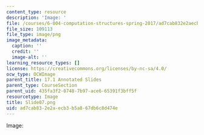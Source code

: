 ```yaml
---
content_type: resource
description: 'Image: '
file: /courses/6-004-computation-structures-spring-2017/ad7cab832e2aecb3b5a867db6c8d474e_Slide07.png
file_size: 109113
file_type: image/png
image_metadata:
  caption: ''
  credit: ''
  image-alt: ''
learning_resource_types: []
license: https://creativecommons.org/licenses/by-nc-sa/4.0/
ocw_type: OCWImage
parent_title: 17.1 Annotated Slides
parent_type: CourseSection
parent_uid: 435fa3f2-0748-7b97-ace6-65391f3bff5f
resourcetype: Image
title: Slide07.png
uid: ad7cab83-2e2a-ecb3-b5a8-67db6c8d474e
---
```

Image: 